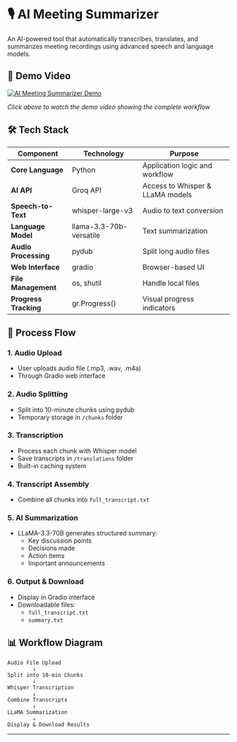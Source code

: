 # 🎙️ AI Meeting Summarizer

An AI-powered tool that automatically transcribes, translates, and summarizes meeting recordings using advanced speech and language models.

## 🎥 Demo Video

[![AI Meeting Summarizer Demo](https://img.shields.io/badge/📺-Watch_Demo_Video-red?style=for-the-badge&logo=google-drive)](https://drive.google.com/file/d/1viUEwyPAsReyoWM7rEpQvx95IBtNEzIa/view?usp=sharing)

*Click above to watch the demo video showing the complete workflow*

## 🛠️ Tech Stack

| Component | Technology | Purpose |
|-----------|------------|---------|
| **Core Language** | Python | Application logic and workflow |
| **AI API** | Groq API | Access to Whisper & LLaMA models |
| **Speech-to-Text** | whisper-large-v3 | Audio to text conversion |
| **Language Model** | llama-3.3-70b-versatile | Text summarization |
| **Audio Processing** | pydub | Split long audio files |
| **Web Interface** | gradio | Browser-based UI |
| **File Management** | os, shutil | Handle local files |
| **Progress Tracking** | gr.Progress() | Visual progress indicators |

## 🔄 Process Flow

### 1. **Audio Upload**
- User uploads audio file (.mp3, .wav, .m4a)
- Through Gradio web interface

### 2. **Audio Splitting**
- Split into 10-minute chunks using pydub
- Temporary storage in `/chunks` folder

### 3. **Transcription**
- Process each chunk with Whisper model
- Save transcripts in `/translations` folder
- Built-in caching system

### 4. **Transcript Assembly**
- Combine all chunks into `full_transcript.txt`

### 5. **AI Summarization**
- LLaMA-3.3-70B generates structured summary:
  - Key discussion points
  - Decisions made
  - Action items
  - Important announcements

### 6. **Output & Download**
- Display in Gradio interface
- Downloadable files:
  - `full_transcript.txt`
  - `summary.txt`

## 📊 Workflow Diagram

```
Audio File Upload
        ↓
Split into 10-min Chunks
        ↓
Whisper Transcription
        ↓
Combine Transcripts
        ↓
LLaMA Summarization
        ↓
Display & Download Results
```

---

